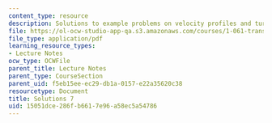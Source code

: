 ```yaml
---
content_type: resource
description: Solutions to example problems on velocity profiles and turbulence.
file: https://ol-ocw-studio-app-qa.s3.amazonaws.com/courses/1-061-transport-processes-in-the-environment-fall-2008/15051dce286fb6617e96a58ec5a54786_solutions7.pdf
file_type: application/pdf
learning_resource_types:
- Lecture Notes
ocw_type: OCWFile
parent_title: Lecture Notes
parent_type: CourseSection
parent_uid: f5eb15ee-ec29-db1a-0157-e22a35620c38
resourcetype: Document
title: Solutions 7
uid: 15051dce-286f-b661-7e96-a58ec5a54786
---
```

